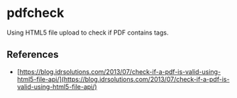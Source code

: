 # pdfcheck

Using HTML5 file upload to check if PDF contains tags.

## References

- [https://blog.idrsolutions.com/2013/07/check-if-a-pdf-is-valid-using-html5-file-api/](https://blog.idrsolutions.com/2013/07/check-if-a-pdf-is-valid-using-html5-file-api/)
